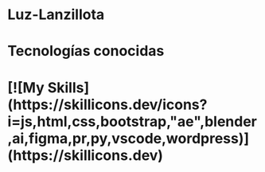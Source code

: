 # Luz-Lanzillota
<h1>Tecnologías conocidas<h1/>
[![My Skills](https://skillicons.dev/icons?i=js,html,css,bootstrap,"ae",blender,ai,figma,pr,py,vscode,wordpress)](https://skillicons.dev)
